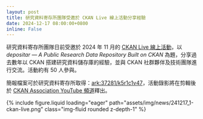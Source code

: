 ```yaml
---
layout: post
title: 研究資料寄存所團隊受邀於 CKAN Live 線上活動分享經驗
date: 2024-12-17 08:00:00+0800
inline: False
---
```


研究資料寄存所團隊日前受邀於 2024 年 11 月的 [CKAN Live 線上活動](https://ckan.org/events/depositar-public-research-data-repository-built-on-ckan)，以 *depositar — A Public Research Data Repository Built on CKAN* 為題，分享過去數年以 CKAN 搭建研究資料儲存庫的經驗，並與 CKAN 社群夥伴及技術團隊進行交流。活動約有 50 人參與。

簡報檔案可於研究資料寄存所取得：[ark:37281/k5r1c1v47](https://pid.depositar.io/ark:37281/k5r1c1v47)，活動錄影將在剪輯後於 [CKAN Association YouTube 頻道](https://www.youtube.com/@ckanassociation6525)釋出。

<div class="row mt-3">
    <div class="col-sm mt-3 mt-md-0">
        {% include figure.liquid loading="eager" path="assets/img/news/241217_1-ckan-live.png" class="img-fluid rounded z-depth-1" %}
    </div>
</div>
